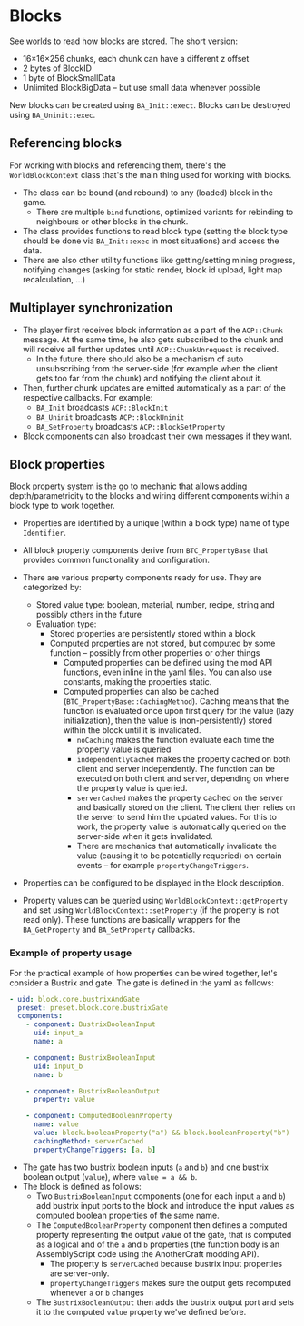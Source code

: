 # Blocks

See [worlds](worlds.md) to read how blocks are stored. The short version:

* 16×16×256 chunks, each chunk can have a different z offset
* 2 bytes of BlockID
* 1 byte of BlockSmallData
* Unlimited BlockBigData – but use small data whenever possible

New blocks can be created using `BA_Init::exect`. Blocks can be destroyed using `BA_Uninit::exec`.

## Referencing blocks

For working with blocks and referencing them, there's the `WorldBlockContext` class that's the main thing used for working with blocks.

* The class can be bound (and rebound) to any (loaded) block in the game.
  * There are multiple `bind` functions,  optimized variants for rebinding to neighbours or other blocks in the chunk.
* The class provides functions to read block type (setting the block type should be done via `BA_Init::exec` in most situations) and access the data.
* There are also other utility functions like getting/setting mining progress, notifying changes (asking for static render, block id upload, light map recalculation, ...)

## Multiplayer synchronization

* The player first receives block information as a part of the `ACP::Chunk` message. At the same time, he also gets subscribed to the chunk and will receive all further updates until `ACP::ChunkUnrequest` is received.
  * In the future, there should also be a mechanism of auto unsubscribing from the server-side (for example when the client gets too far from the chunk) and notifying the client about it.
* Then, further chunk updates are emitted automatically as a part of the respective callbacks. For example:
  * `BA_Init` broadcasts `ACP::BlockInit`
  * `BA_Uninit` broadcasts `ACP::BlockUninit`
  * `BA_SetProperty` broadcasts `ACP::BlockSetProperty`
* Block components can also broadcast their own messages if they want.

## Block properties

Block property system is the go to mechanic that allows adding depth/parametricity to the blocks and wiring different components within a block type to work together.

* Properties are identified by a unique (within a block type) name of type `Identifier`.
* All block property components derive from `BTC_PropertyBase` that provides common functionality and configuration.
* There are various property components ready for use. They are categorized by:
  * Stored value type: boolean, material, number, recipe, string and possibly others in the future
  * Evaluation type:
    * Stored properties are persistently stored within a block
    * Computed properties are not stored, but computed by some function – possibly from other properties or other things
      * Computed properties can be defined using the mod API functions, even inline in the yaml files. You can also use constants, making the properties static.
      * Computed properties can also be cached (`BTC_PropertyBase::CachingMethod`). Caching means that the function is evaluated once upon first query for the value (lazy initialization), then the value is (non-persistently) stored within the block until it is invalidated.
        * `noCaching` makes the function evaluate each time the property value is queried
        * `independentlyCached` makes the property cached on both client and server independently. The function can be executed on both client and server, depending on where the property value is queried.
        * `serverCached` makes the property cached on the server and basically stored on the client. The client then relies on the server to send him the updated values. For this to work, the property value is automatically queried on the server-side when it gets invalidated.
        * There are mechanics that automatically invalidate the value (causing it to be potentially requeried) on certain events – for example `propertyChangeTriggers`.

* Properties can be configured to be displayed in the block description.
* Property values can be queried using `WorldBlockContext::getProperty` and set using `WorldBlockContext::setProperty` (if the property is not read only). These functions are basically wrappers for the `BA_GetProperty` and `BA_SetProperty` callbacks.

### Example of property usage

For the practical example of how properties can be wired together, let's consider a Bustrix and gate. The gate is defined in the yaml as follows:

```YAML
- uid: block.core.bustrixAndGate
  preset: preset.block.core.bustrixGate
  components:
    - component: BustrixBooleanInput
      uid: input_a
      name: a

    - component: BustrixBooleanInput
      uid: input_b
      name: b

    - component: BustrixBooleanOutput
      property: value

    - component: ComputedBooleanProperty
      name: value
      value: block.booleanProperty("a") && block.booleanProperty("b")
      cachingMethod: serverCached
      propertyChangeTriggers: [a, b]
```



* The gate has two bustrix boolean inputs (`a` and `b`) and one bustrix boolean output (`value`), where `value = a && b`.
* The block is defined as follows:
  * Two `BustrixBooleanInput` components (one for each input `a` and `b`) add bustrix input ports to the block and introduce the input values as computed boolean properties of the same name.
  * The `ComputedBooleanProperty` component then defines a computed property representing the output value of the gate, that is computed as a logical and of the `a` and `b` properties (the function body is an AssemblyScript code using the AnotherCraft modding API).
    * The property is `serverCached` because bustrix input properties are server-only.
    * `propertyChangeTriggers` makes sure the output gets recomputed whenever `a` or `b` changes
  * The `BustrixBooleanOutput` then adds the bustrix output port and sets it to the computed `value` property we've defined before.

